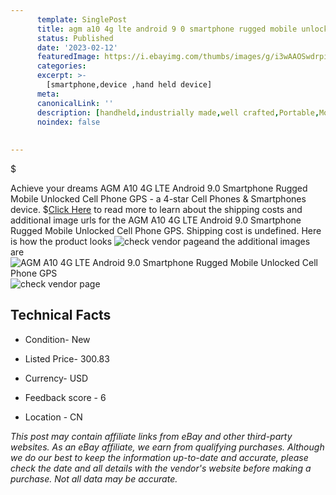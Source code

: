 ```yaml
---
      template: SinglePost
      title: agm a10 4g lte android 9 0 smartphone rugged mobile unlocked cell phone gps
      status: Published
      date: '2023-02-12'
      featuredImage: https://i.ebayimg.com/thumbs/images/g/i3wAAOSwdrpizYuT/s-l225.jpg
      categories: 
      excerpt: >-
        [smartphone,device ,hand held device]
      meta:
      canonicalLink: ''
      description: [handheld,industrially made,well crafted,Portable,Mobile,Compact,Convenient,Lightweight,Maneuverable,Man-portable,Miniature,Carriable,Hand-held,Light,Holdable,Transportable,Mobile device,Pocket-sized,On-the-go,Wireless,Cordless,Compact size,Convenient size, smartphone,device ,hand held device]
      noindex: false
      
        
---
```

$

Achieve your dreams AGM A10 4G LTE Android 9.0 Smartphone Rugged Mobile Unlocked Cell Phone GPS - a 4-star Cell Phones & Smartphones device.
$[Click Here](https://www.ebay.com/itm/354188136834?hash=item5277421182%3Ag%3Ai3wAAOSwdrpizYuT&mkevt=1&mkcid=1&mkrid=711-53200-19255-0&campid=%253CePNCampaignId%253E&customid=%253CreferenceId%253E&toolid=10049) to read more to learn about the shipping costs and additional image urls for the AGM A10 4G LTE Android 9.0 Smartphone Rugged Mobile Unlocked Cell Phone GPS. Shipping cost is undefined. Here is how the product looks ![check vendor page](https://i.ebayimg.com/thumbs/images/g/i3wAAOSwdrpizYuT/s-l225.jpg)and the additional images are![AGM A10 4G LTE Android 9.0 Smartphone Rugged Mobile Unlocked Cell Phone GPS](https://i.ebayimg.com/images/g/i3wAAOSwdrpizYuT/s-l960.jpg)![check vendor page](https://origin-galleryplus.ebayimg.com/ws/web/354188136834_2_0_1/225x225.jpg,https://origin-galleryplus.ebayimg.com/ws/web/354188136834_3_0_1/225x225.jpg,https://origin-galleryplus.ebayimg.com/ws/web/354188136834_4_0_1/225x225.jpg,https://origin-galleryplus.ebayimg.com/ws/web/354188136834_5_0_1/225x225.jpg,https://origin-galleryplus.ebayimg.com/ws/web/354188136834_6_0_1/225x225.jpg,https://origin-galleryplus.ebayimg.com/ws/web/354188136834_7_0_1/225x225.jpg,https://origin-galleryplus.ebayimg.com/ws/web/354188136834_8_0_1/225x225.jpg,https://origin-galleryplus.ebayimg.com/ws/web/354188136834_9_0_1/225x225.jpg,https://origin-galleryplus.ebayimg.com/ws/web/354188136834_10_0_1/225x225.jpg,https://origin-galleryplus.ebayimg.com/ws/web/354188136834_11_0_1/225x225.jpg,https://origin-galleryplus.ebayimg.com/ws/web/354188136834_12_0_1/225x225.jpg)



 ## Technical Facts 



     
      

 - Condition- New 


      

 - Listed Price- 300.83 


      

 - Currency- USD 


      

 - Feedback score - 6 


      

 - Location - CN 


      
      

 *_This post may contain affiliate links from eBay and other third-party websites. As an eBay affiliate, we earn from qualifying purchases. Although we do our best to keep the information up-to-date and accurate, please check the date and all details with the vendor's website before making a purchase. Not all data may be accurate._*






